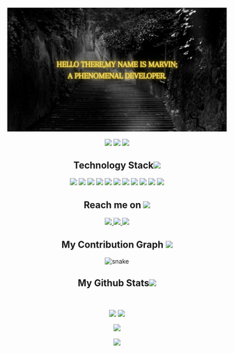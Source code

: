 <p align="center">
 
</p align="center">

<img src="https://github.com/andreassenmarvin/andreassenmarvin/blob/main/Hello%20there%2Cmy%20name%20is%20Marvin%3B%20a%20phenomenal%20developer..png"/>

<p align="center">
 
<img src="https://badges.pufler.dev/visits/ritik307/ritik307"/> 
 <img src="https://badges.pufler.dev/repos/ritik307"/>
  <img src="https://badges.pufler.dev/commits/monthly/ritik307"/>

</p>

<h2 align="center">Technology Stack<img src="https://github.com/ritik307/ritik307/blob/main/images/laptop.gif" width="50"></h2>

<p align="center">
<img src="https://img.shields.io/badge/-java-E34A86?style=flat-square&logo=java"/>
<img src="https://img.shields.io/badge/-HTML5-E34F26?style=flat-square&logo=html5&logoColor=white"/>
<img src="https://img.shields.io/badge/-CSS3-1572B6?style=flat-square&logo=css3"/>
<img src="https://img.shields.io/badge/-Bootstrap-563D7C?style=flat-square&logo=bootstrap"/>
<img src="https://img.shields.io/badge/-Heroku-430098?style=flat-square&logo=heroku"/>
<img src="https://img.shields.io/badge/-JavaScript-black?style=flat-square&logo=javascript"/>
<img src="https://img.shields.io/badge/-Nodejs-black?style=flat-square&logo=Node.js"/>
<img src="https://img.shields.io/badge/-React-black?style=flat-square&logo=react"/>
<img src="https://img.shields.io/badge/-MySQL-black?style=flat-square&logo=mysql"/>
<img src="https://img.shields.io/badge/-Git-black?style=flat-square&logo=git"/>
<img src="https://img.shields.io/badge/-GitHub-black?style=flat-square&logo=github"/>
</p>

<h2 align="center">Reach me on <img src="https://media0.giphy.com/media/jqNPzdTTxQfOgOqpO4/source.gif" width="50"></h2>

<p align="center">
  
<a href="mailto: machariamarvin625@gmail.com" target="_blank">
 <img src="https://img.shields.io/badge/-andreassenmarvin-c14438?style=flat-square&logo=Gmail&logoColor=white&link=mailto:machariamarvin625@gmail.com"/>
</a>
<a href="https://www.linkedin.com/in/marvin-macharia-ab6766207/" target="_blank">
 <img src="https://img.shields.io/badge/-andreassenmarvin-blue?style=flat-square&logo=Linkedin&logoColor=white&link=https://www.linkedin.com/in/marvin-macharia-ab6766207/"/>
</a>
 <a href="https://www.instagram.com/andreassen_marvin/" target="_blank">
 <img src="https://img.shields.io/badge/-andreassen_marvin-purple?style=flat-square&logo=instagram&logoColor=white&link=https://www.instagram.com/pinkdogg307/"/>
 </a>
</p>


<h2 align="center">
  My Contribution Graph <img src="https://media.giphy.com/media/xUA7aZeLE2e0P7Znz2/giphy.gif" width="50">
</h2>
<p align="center">
   <img src="https://github.com/ritik307/ritik307/raw/output/github-contribution-grid-snake.svg" alt="snake"></center></center>
</p>

<h2 align="center">
  My Github Stats<img src="https://media.giphy.com/media/VgCDAzcKvsR6OM0uWg/giphy.gif" width="50">
</h2>
 
<br>

<p align = "center">
  <img  src = "https://github-readme-stats.vercel.app/api?username=andreassenmarvin&show_icons=true&theme=radical&line_height=27">
  <img src = "https://github-readme-stats.vercel.app/api/top-langs/?username=andreassenmarvin&show=typescript,javascript,hlsl&theme=radical">
</p>

<p align = "center">
 <img  src="https://github-readme-streak-stats.herokuapp.com/?user=andreassenmarvin&show_icons=true&locale=en&layout=compact&theme=radical&line_height=0" />
</p> 

<p align = "center">
 <img src="https://activity-graph.herokuapp.com/graph?username=andreassenmarvin&theme=redical">
</p> 
